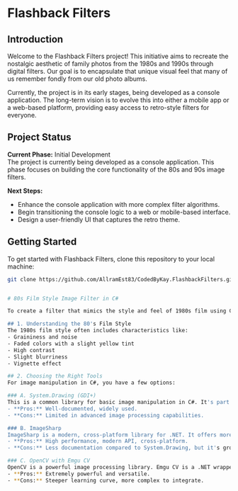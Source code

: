 # Flashback Filters

## Introduction
Welcome to the Flashback Filters project! This initiative aims to recreate the nostalgic aesthetic of family photos from the 1980s and 1990s through digital filters. Our goal is to encapsulate that unique visual feel that many of us remember fondly from our old photo albums.

Currently, the project is in its early stages, being developed as a console application. The long-term vision is to evolve this into either a mobile app or a web-based platform, providing easy access to retro-style filters for everyone.

## Project Status
**Current Phase:** Initial Development  
The project is currently being developed as a console application. This phase focuses on building the core functionality of the 80s and 90s image filters.

**Next Steps:**
- Enhance the console application with more complex filter algorithms.
- Begin transitioning the console logic to a web or mobile-based interface.
- Design a user-friendly UI that captures the retro theme.

## Getting Started
To get started with Flashback Filters, clone this repository to your local machine:

```bash
git clone https://github.com/AllramEst83/CodedByKay.FlashbackFilters.git


# 80s Film Style Image Filter in C#

To create a filter that mimics the style and feel of 1980s film using C#, you'll need to dive into image processing and manipulation. Here are the steps and tools that can guide you through the process:

## 1. Understanding the 80's Film Style
The 1980s film style often includes characteristics like:
- Graininess and noise
- Faded colors with a slight yellow tint
- High contrast
- Slight blurriness
- Vignette effect

## 2. Choosing the Right Tools
For image manipulation in C#, you have a few options:

### A. System.Drawing (GDI+)
This is a common library for basic image manipulation in C#. It's part of the .NET framework and provides functionalities for drawing and processing images.
- **Pros:** Well-documented, widely used.
- **Cons:** Limited in advanced image processing capabilities.

### B. ImageSharp
ImageSharp is a modern, cross-platform library for .NET. It offers more advanced features and better performance for image manipulation.
- **Pros:** High performance, modern API, cross-platform.
- **Cons:** Less documentation compared to System.Drawing, but it's growing.

### C. OpenCV with Emgu CV
OpenCV is a powerful image processing library. Emgu CV is a .NET wrapper for OpenCV.
- **Pros:** Extremely powerful and versatile.
- **Cons:** Steeper learning curve, more complex to integrate.

